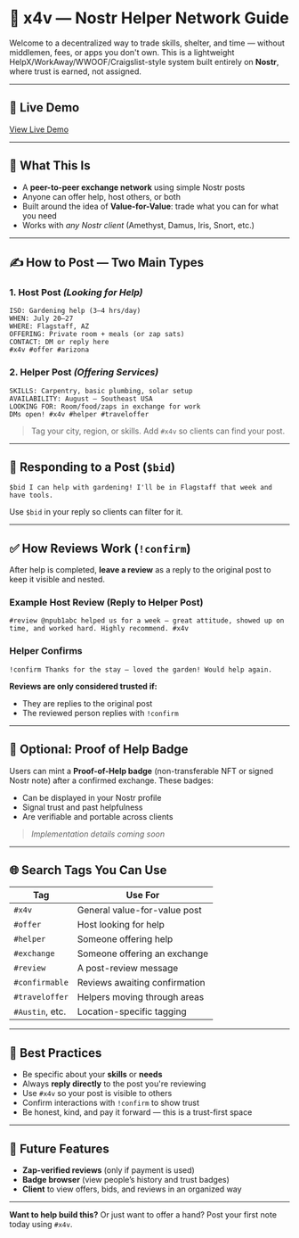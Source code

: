 # 🧭 x4v — Nostr Helper Network Guide

Welcome to a decentralized way to trade skills, shelter, and time — without middlemen, fees, or apps you don't own. This is a lightweight HelpX/WorkAway/WWOOF/Craigslist-style system built entirely on **Nostr**, where trust is earned, not assigned.

---

## 🚀 Live Demo
[View Live Demo](https://mnpezz.github.io/x4v/)

---

## 🔧 What This Is

* A **peer-to-peer exchange network** using simple Nostr posts
* Anyone can offer help, host others, or both
* Built around the idea of **Value-for-Value**: trade what you can for what you need
* Works with *any Nostr client* (Amethyst, Damus, Iris, Snort, etc.)

---

## ✍️ How to Post — Two Main Types

### 1. Host Post *(Looking for Help)*

```
ISO: Gardening help (3–4 hrs/day)  
WHEN: July 20–27  
WHERE: Flagstaff, AZ  
OFFERING: Private room + meals (or zap sats)  
CONTACT: DM or reply here  
#x4v #offer #arizona
```

### 2. Helper Post *(Offering Services)*

```
SKILLS: Carpentry, basic plumbing, solar setup  
AVAILABILITY: August — Southeast USA  
LOOKING FOR: Room/food/zaps in exchange for work  
DMs open! #x4v #helper #traveloffer
```

> Tag your city, region, or skills. Add `#x4v` so clients can find your post.

---

## 📌 Responding to a Post (`$bid`)

```
$bid I can help with gardening! I'll be in Flagstaff that week and have tools.
```

Use `$bid` in your reply so clients can filter for it.

---

## ✅ How Reviews Work (`!confirm`)

After help is completed, **leave a review** as a reply to the original post to keep it visible and nested.

### Example Host Review (Reply to Helper Post)

```
#review @npub1abc helped us for a week — great attitude, showed up on time, and worked hard. Highly recommend. #x4v
```

### Helper Confirms

```
!confirm Thanks for the stay — loved the garden! Would help again.
```

**Reviews are only considered trusted if:**

* They are replies to the original post
* The reviewed person replies with `!confirm`

---

## 🪪 Optional: Proof of Help Badge

Users can mint a **Proof-of-Help badge** (non-transferable NFT or signed Nostr note) after a confirmed exchange. These badges:

* Can be displayed in your Nostr profile
* Signal trust and past helpfulness
* Are verifiable and portable across clients

> *Implementation details coming soon*

---

## 🌐 Search Tags You Can Use

| Tag             | Use For                       |
| --------------- | ----------------------------- |
| `#x4v`          | General value-for-value post  |
| `#offer`        | Host looking for help         |
| `#helper`       | Someone offering help         |
| `#exchange`     | Someone offering an exchange  |
| `#review`       | A post-review message         |
| `#confirmable`  | Reviews awaiting confirmation |
| `#traveloffer`  | Helpers moving through areas  |
| `#Austin`, etc. | Location-specific tagging     |

---

## 🌟 Best Practices

* Be specific about your **skills** or **needs**
* Always **reply directly** to the post you're reviewing
* Use `#x4v` so your post is visible to others
* Confirm interactions with `!confirm` to show trust
* Be honest, kind, and pay it forward — this is a trust-first space

---

## 🔗 Future Features

* **Zap-verified reviews** (only if payment is used)
* **Badge browser** (view people’s history and trust badges)
* **Client** to view offers, bids, and reviews in an organized way

---

**Want to help build this?** Or just want to offer a hand? Post your first note today using `#x4v`.
